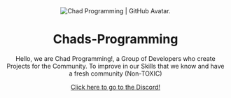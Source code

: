 
<div align="center">

<img src="https://avatars.githubusercontent.com/u/171086856?s=200&v=4" alt="Chad Programming | GitHub Avatar." />

# Chads-Programming

Hello, we are Chad Programming!, a Group of Developers who create Projects for the Community. 
To improve in our Skills that we know and have a fresh community (Non-TOXIC)

<footer>
  <a href="https://discord.gg/XXh3NhsZ" target="_blank">Click here to go to the Discord!</a>
</footer>
</div>
